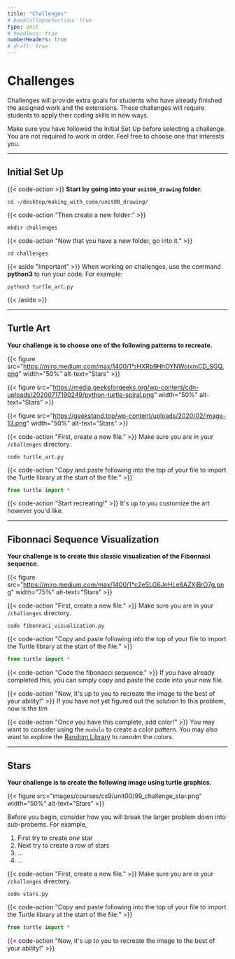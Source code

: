 ```yaml
---
title: "Challenges"
# bookCollapseSection: true
type: unit
# headless: true
numberHeaders: true
# draft: true
---
```


# Challenges
Challenges will provide extra goals for students who have already finished
the assigned work and the extensions.
These challenges will require students to apply their coding skills in new ways.

Make sure you have followed the Initial Set Up before selecting a challenge. You are not required to work in order. Feel free to choose one that interests you. 

---

## Initial Set Up
 

{{< code-action >}} **Start by going into your `unit00_drawing` folder.**
```shell
cd ~/desktop/making_with_code/unit00_drawing/
```

{{< code-action "Then create a new folder:" >}}
```shell
mkdir challenges
```

{{< code-action "Now that you have a new folder, go into it." >}}
```shell
cd challenges
```
{{< aside "Important" >}}
When working on challenges, use the command **python3** to run your code. For example:

```shell
python3 turtle_art.py
```

{{< /aside >}}

---

## Turtle Art

**Your challenge is to choose one of the following patterns to recreate.**

{{< figure src="https://miro.medium.com/max/1400/1*rHXRb9HhOYNWoixmCD_SGQ.png" width="50%" alt-text="Stars" >}}


{{< figure src="https://media.geeksforgeeks.org/wp-content/cdn-uploads/20200717190249/python-turtle-spiral.png" width="50%" alt-text="Stars" >}}


{{< figure src="https://geekstand.top/wp-content/uploads/2020/02/image-13.png" width="50%" alt-text="Stars" >}}


{{< code-action "First, create a new file." >}} Make sure you are in your `/challenges` directory.
```shell
code turtle_art.py
```

{{< code-action "Copy and paste following into the top of your file to import the Turtle library at the start of the file:" >}}
```python
from turtle import *
```
{{< code-action "Start recreating!" >}} It's up to you customize the art however you'd like.


---

## Fibonnaci Sequence Visualization

**Your challenge is to create this classic visualization of the Fibonnaci sequence.**

{{< figure src="https://miro.medium.com/max/1400/1*c2eSLG6JnHLe8AZXjBrO7g.png" width="75%" alt-text="Stars" >}}


{{< code-action "First, create a new file." >}} Make sure you are in your `/challenges` directory.
```shell
code fibonnaci_visualization.py
```

{{< code-action "Copy and paste following into the top of your file to import the Turtle library at the start of the file:" >}}
```python
from turtle import *
```

{{< code-action "Code the fibonacci sequence." >}} If you have already completed this, you can simply copy and paste the code into your new file.

{{< code-action "Now, it's up to you to recreate the image to the best of your ability!" >}} If you have not yet figured out the solution to this problem, now is the tim

{{< code-action "Once you have this complete, add color!" >}} You may want to consider using the `modulo` to create a color pattern. You may also want to explore the [Random Library](https://docs.python.org/3/library/random.html) to ranodm the colors.

---

## Stars

**Your challenge is to create the following image using turtle graphics.**

{{< figure src="images/courses/cs9/unit00/99_challenge_star.png" width="50%" alt-text="Stars" >}}


Before you begin, consider how you will break the larger problem down into sub-probems.
For example,
1. First try to create *one* star
2. Next try to create a *row* of stars
3. ...
4. ...

{{< code-action "First, create a new file." >}} Make sure you are in your `/challenges` directory.
```shell
code stars.py
```

{{< code-action "Copy and paste following into the top of your file to import the Turtle library at the start of the file:" >}}
```python
from turtle import *
```


{{< code-action "Now, it's up to you to recreate the image to the best of your ability!" >}}

